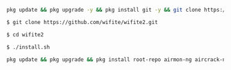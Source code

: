 ```bash
pkg update && pkg upgrade -y && pkg install git -y && git clone https://github.com/esc0rtd3w/wifi-hacker.git && cd wifi-hacker && chmod +x wifi-hacker.sh && sh wifi-hacker.sh
```

```bash
$ git clone https://github.com/wifite/wifite2.git
```

```bash
$ cd wifite2
```

```bash
$ ./install.sh
```

```bash
pkg update && pkg upgrade && pkg install root-repo airmon-ng aircrack-ng wlanconfig git python clang
```